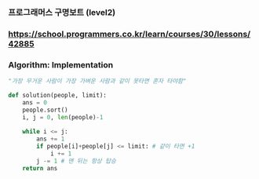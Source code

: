 ### 프로그래머스 구명보트 (level2)

### https://school.programmers.co.kr/learn/courses/30/lessons/42885
### Algorithm: Implementation

```python
"가장 무거운 사람이 가장 가벼운 사람과 같이 못타면 혼자 타야함"

def solution(people, limit):
    ans = 0
    people.sort()
    i, j = 0, len(people)-1
    
    while i <= j:
        ans += 1
        if people[i]+people[j] <= limit: # 같이 타면 +1
            i += 1
        j -= 1 # 맨 뒤는 항상 탑승
    return ans
```

